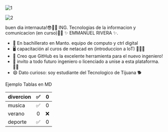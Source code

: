 ![1](https://user-images.githubusercontent.com/90486130/153504590-b140a2d6-22c7-468d-9e52-3478823cf3c0.png)

![2](https://user-images.githubusercontent.com/90486130/153504672-5e14ce8e-2f53-4037-a41d-7702448dc386.jpg)



buen dia internauta!😎🤟🏽
ING. Tecnologias de la informacion y comunicacion (en curso)👨‍🏫 ✨ EMMANUEL RIVERA ✨.

- 🔭 En bachillerato en Manto. equipo de computo y ctrl digital
- 🖥 capacitación al curos de netacad en (introduccion a loT) 👨🏽‍💻
- 😬 Creo que GitHub es la excelente herramienta para el nuevo ingeniero!
- 💬 invito a todo futuro ingeniero o licenciado a unise a esta plataforma. 👌🏽
- 😄 Dato curioso: soy estudiante del Tecnologico de Tijuana 🐕


Ejemplo Tablas en MD

| divercion | ✅ |  0 |
|---------- |:--: |:---: |
| musica | ✅ | 0 |
| verano | 0 | ❌ |
| deporte | ✅ | 0 |
